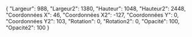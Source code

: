

{
"Largeur": 988,
"Largeur2": 1380,
"Hauteur": 1048,
"Hauteur2": 2448,
"Coordonnées X": 46,
"Coordonnées X2": -127,
"Coordonnées Y": 0,
"Coordonnées Y2": 103,
"Rotation": 0,
"Rotation2": 0,
"Opacité": 100,
"Opacité2": 100
}

